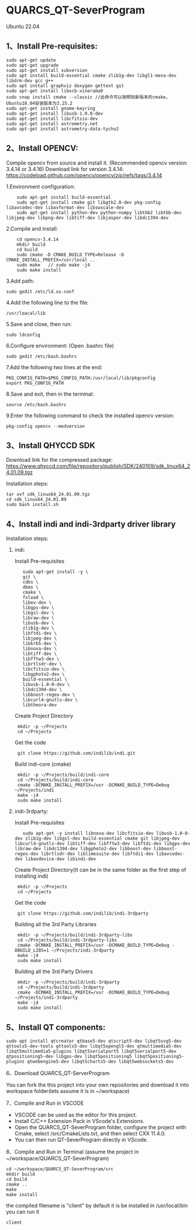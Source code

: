 QUARCS_QT-SeverProgram
=====================

Ubuntu 22.04

1、Install Pre-requisites:
-

	sudo apt-get update
	sudo apt-get upgrade
	sudo apt-get install subversion
	sudo apt install build-essential cmake zlib1g-dev libgl1-mesa-dev libdrm-dev gcc g++ 
	sudo apt install graphviz doxygen gettext git 
	sudo apt-get install libxcb-xinerama0
	sudo snap install cmake --classic //此命令可以按照较新版本的cmake，Ubuntu18.04安装版本为3.25.2
	sudo apt-get install gnome-keyring
	sudo apt-get install libusb-1.0.0-dev
	sudo apt-get install libcfitsio-dev
	sudo apt-get install astrometry.net
	sudo apt-get install astrometry-data-tycho2

2、Install OPENCV:
-
Compile opencv from source and install it. (Recommended opencv version: 3.4.14 or 3.4.16)
Download link for version 3.4.14: https://codeload.github.com/opencv/opencv/zip/refs/tags/3.4.14

1.Environment configuration:

		sudo apt-get install build-essential 
		sudo apt-get install cmake git libgtk2.0-dev pkg-config libavcodec-dev libavformat-dev libswscale-dev
		sudo apt-get install python-dev python-numpy libtbb2 libtbb-dev libjpeg-dev libpng-dev libtiff-dev libjasper-dev libdc1394-dev
	
 2.Compile and install:
  
		cd opencv-3.4.14
		mkdir build
		cd build
		sudo cmake -D CMAKE_BUILD_TYPE=Release -D CMAKE_INSTALL_PREFIX=/usr/local ..
		sudo make	// sudo make -j4 
		sudo make install
		
3.Add path:
  
  	sudo gedit /etc/ld.so.conf
  
4.Add the following line to the file:

  	/usr/loacal/lib
		
5.Save and close, then run:

	sudo ldconfig

6.Configure environment: (Open .bashrc file)
 
 	sudo gedit /etc/bash.bashrc 
   
7.Add the following two lines at the end:

	PKG_CONFIG_PATH=$PKG_CONFIG_PATH:/usr/local/lib/pkgconfig
	export PKG_CONFIG_PATH
 
8.Save and exit, then in the terminal:

	source /etc/bash.bashrc

9.Enter the following command to check the installed opencv version:

	pkg-config opencv --modversion

3、Install QHYCCD SDK
-
Download link for the compressed package: https://www.qhyccd.com/file/repository/publish/SDK/240109/sdk_linux64_24.01.09.tgz

Installation steps:

	tar xvf sdk_linux64_24.01.09.tgz
	cd sdk_linux64_24.01.09
	sudo bash install.sh

4、Install indi and indi-3rdparty driver library
-

Installation steps:
1. indi:
   
   Install Pre-requisites
   
		  sudo apt-get install -y \
		  git \
		  cdbs \
		  dkms \
		  cmake \
		  fxload \
		  libev-dev \
		  libgps-dev \
		  libgsl-dev \
		  libraw-dev \
		  libusb-dev \
		  zlib1g-dev \
		  libftdi-dev \
		  libjpeg-dev \
		  libkrb5-dev \
		  libnova-dev \
		  libtiff-dev \
		  libfftw3-dev \
		  librtlsdr-dev \
		  libcfitsio-dev \
		  libgphoto2-dev \
		  build-essential \
		  libusb-1.0-0-dev \
		  libdc1394-dev \
		  libboost-regex-dev \
		  libcurl4-gnutls-dev \
		  libtheora-dev
   
   Create Project Directory
   
		mkdir -p ~/Projects
		cd ~/Projects

   Get the code
   
		git clone https://github.com/indilib/indi.git

   Build indi-core (cmake)

		mkdir -p ~/Projects/build/indi-core
		cd ~/Projects/build/indi-core
		cmake -DCMAKE_INSTALL_PREFIX=/usr -DCMAKE_BUILD_TYPE=Debug ~/Projects/indi
		make -j4
		sudo make install

2. indi-3rdparty:
   
   Install Pre-requisites
   
		  sudo apt-get -y install libnova-dev libcfitsio-dev libusb-1.0-0-dev zlib1g-dev libgsl-dev build-essential cmake git libjpeg-dev libcurl4-gnutls-dev libtiff-dev libfftw3-dev libftdi-dev libgps-dev libraw-dev libdc1394-dev libgphoto2-dev libboost-dev libboost-regex-dev librtlsdr-dev liblimesuite-dev libftdi1-dev libavcodec-dev libavdevice-dev libindi-dev
   
   Create Project Directory(It can be in the same folder as the first step of installing indi)
   
		mkdir -p ~/Projects
		cd ~/Projects

   Get the code
   
		git clone https://github.com/indilib/indi-3rdparty

   Building all the 3rd Party Libraries

		mkdir -p ~/Projects/build/indi-3rdparty-libs
		cd ~/Projects/build/indi-3rdparty-libs
		cmake -DCMAKE_INSTALL_PREFIX=/usr -DCMAKE_BUILD_TYPE=Debug -DBUILD_LIBS=1 ~/Projects/indi-3rdparty
		make -j4
		sudo make install

   Building all the 3rd Party Drivers

		mkdir -p ~/Projects/build/indi-3rdparty
		cd ~/Projects/build/indi-3rdparty
		cmake -DCMAKE_INSTALL_PREFIX=/usr -DCMAKE_BUILD_TYPE=Debug ~/Projects/indi-3rdparty
		make -j4
		sudo make install
   

5、Install QT components:
-
	sudo apt install qtcreator qtbase5-dev qtscript5-dev libqt5svg5-dev qttools5-dev-tools qttools5-dev libqt5opengl5-dev qtmultimedia5-dev libqt5multimedia5-plugins libqt5serialport5 libqt5serialport5-dev qtpositioning5-dev libgps-dev libqt5positioning5 libqt5positioning5-plugins qtwebengine5-dev libqt5charts5-dev libqt5websockets5-dev

6、Download QUARCS_QT-ServerProgram

   You can fork the this project into your own repositories and download it into workspace folder(lets assume it is in ~/workspace)

7、Compile and Run in VSCODE

- VSCODE can be used as the editor for this project.
- Install C/C++ Extension Pack in VScode's Extensions.	
- Open the QUARCS_QT-SeverProgram folder, configure the project with Cmake, select /src/CmakeLists.txt, and then select CXX 11.4.0.
- You can then run QT-SeverProgram directly in VScode.

8、Compile and Run in Terminal (assume the project in ~/workspace/QUARCS_QT-SeverProgram)

	cd ~/workspace/QUARCS_QT-SeverProgram/src
	mkdir build
	cd build
	cmake ..
	make 
	make install
   
   the compiled filename is "client"  by default it is be installed in /usr/local/bin  you can run it

	client




   
   